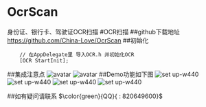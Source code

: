 # OcrScan
身份证、银行卡、驾驶证OCR扫描
#OCR扫描
##github下载地址
<https://github.com/China-Love/OcrScan>
##初始化
```
    // 在AppDelegate里 导入OCR.h 并初始化OCR
    [OCR StartInit];
```
##集成注意点
![avatar](/Users/fancheng/Desktop/1.png)
![avatar](/Users/fancheng/Desktop/3.png)
##Demo功能如下图
![set up-w440](/Users/fancheng/Desktop/OCRImage/1.png)
![set up-w440](/Users/fancheng/Desktop/OCRImage/IMG_5469.PNG)
![set up-w440](/Users/fancheng/Desktop/OCRImage/IMG_5470.PNG)
![set up-w440](/Users/fancheng/Desktop/OCRImage/IMG_5471.PNG)

##如有疑问请联系
$\color{green}{QQ}{ : 820649600}$








